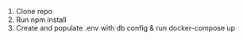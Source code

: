 1. Clone repo
2. Run npm install
3. Create and populate .env with db config & run docker-compose up
